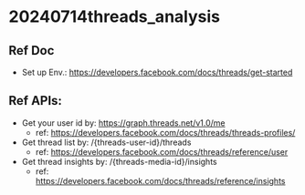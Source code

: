 # 20240714threads_analysis

## Ref Doc

- Set up Env.: https://developers.facebook.com/docs/threads/get-started
  
## Ref APIs:
- Get your user id by: https://graph.threads.net/v1.0/me
    - ref: https://developers.facebook.com/docs/threads/threads-profiles/
- Get thread list by: /{threads-user-id}/threads
    - ref: https://developers.facebook.com/docs/threads/reference/user
- Get thread insights by: /{threads-media-id}/insights
    - ref: https://developers.facebook.com/docs/threads/reference/insights
